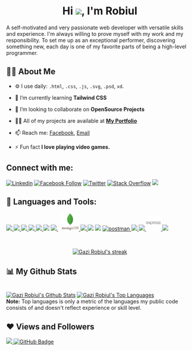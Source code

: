 <h1 align="center">Hi <img src="https://raw.githubusercontent.com/MartinHeinz/MartinHeinz/master/wave.gif" width="30px">, I'm Robiul</h1>
<p>A self-motivated and very passionate web developer with versatile skills and experience. I'm always willing to prove myself with my work and my responsibility. To set me up as an exceptional performer, discovering something new, each day is one of my favorite parts of being a high-level programmer.</h3>


## 🙋‍♂️ About Me

- ⚙️ I use daily: `.html`, `.css`, `.js`, `.svg`, `.psd`, `xd`.

- 🌱 I’m currently learning **Tailwind CSS**

- 👯 I’m looking to collaborate on **OpenSource Projects**

- 👨‍💻 All of my projects are available at **[My Portfolio](https://progazi.netlify.app/)**

- 📫 Reach me: [Facebook](https://www.facebook.com/sagazirobiul/), [Email](mailto:sagazirobiul@gmail.com)

- ⚡ Fun fact **I love playing video games.**

## Connect with me:
<p align="left">
 
[![Linkedin](https://img.shields.io/badge/Linkedin-Connect%20with%20Me-blue)](https://www.linkedin.com/in/sagazirobiul/)
[![Facebook Follow](https://img.shields.io/badge/Facebook-Follow-blue)](https://www.facebook.com/sagazirobiul/)
[![Twitter](https://img.shields.io/badge/Twitter-Follow-blue)](https://twitter.com/sagazirobiul)
[![Stack Overflow](https://img.shields.io/badge/Stack%20Overflow-Questions-orange)](https://stackoverflow.com/users/16023434/gazi-robiul-alam-sagor)
[![](https://img.shields.io/static/v1?label=Gazi_Robiul&logo=github&message=Follow&color=black)](https://github.com/sagazirobiul)


</p>

## 🚀 Languages and Tools:

<p align="left"> 
    <a href="https://reactjs.org/" target="_blank"> <img src="https://img.icons8.com/color/40/000000/react-native.png"/> </a>
    <a href="https://developer.mozilla.org/en-US/docs/Web/JavaScript" target="_blank"> <img src="https://img.icons8.com/color/48/000000/javascript.png"/> </a> 
    <a href="https://www.w3.org/html/" target="_blank"> <img src="https://img.icons8.com/color/48/000000/html-5.png"/> </a> 
    <a href="https://www.w3schools.com/css/" target="_blank"> <img src="https://img.icons8.com/color/48/000000/css3.png"/> </a> 
    <a href="https://getbootstrap.com" target="_blank"> <img src="https://img.icons8.com/color/48/000000/bootstrap.png"/> </a>
    <a href="https://material-ui.com/" target="_blank"> <img src="https://img.icons8.com/color/48/000000/material-ui.png"/></a> 
    <a style="padding-right:8px;" href="https://nodejs.org" target="_blank"> <img src="https://img.icons8.com/color/48/000000/nodejs.png"/> </a> 
    <a href="https://www.mongodb.com/" target="_blank"> <img src="https://raw.githubusercontent.com/devicons/devicon/master/icons/mongodb/mongodb-original-wordmark.svg" alt="mongodb" width="48" height="48"/> </a> 
    <a href="https://firebase.google.com/" target="_blank"> <img src="https://img.icons8.com/color/48/000000/firebase.png"/> </a> 
    <a href="https://id.heroku.com/" target="_blank"> <img src="https://img.icons8.com/color/48/000000/heroku.png"/></a> 
    <a href="https://sass-lang.com/" target="_blank"> <img src="https://img.icons8.com/color/48/000000/sass.png"/></a>
    <a href="https://postman.com" target="_blank"> <img src="https://www.vectorlogo.zone/logos/getpostman/getpostman-icon.svg" alt="postman" width="45" height="45"/> </a>   
    <a href="https://git-scm.com/" target="_blank"> <img src="https://img.icons8.com/color/48/000000/git.png"/> </a>
    <a href="https://redux.js.org" target="_blank"> <img src="https://img.icons8.com/color/48/000000/redux.png"/> </a>
    <a href="https://expressjs.com" target="_blank"> <img src="https://raw.githubusercontent.com/devicons/devicon/master/icons/express/express-original-wordmark.svg" alt="express" width="40" height="40"/> </a>
    <a href="https://www.npmjs.com/" target="_blank"> <img src="https://img.icons8.com/color/48/000000/npm.png"/> </a>
</p>

<br/>

<p align="center">
    <a href="https://github.com/sagazirobiul/github-readme-streak-stats">
        <img title="🔥 Get streak stats for your profile at git.io/streak-stats" alt="Gazi Robiul's streak" src="https://github-readme-streak-stats.herokuapp.com/?user=sagazirobiul&theme=black-ice&hide_border=true&stroke=0000&background=060A0CD0"/>
    </a>
</p>

## 📊 My Github Stats

  <br/>
    <a href="https://github.com/sagazirobiul/github-readme-stats"><img alt="Gazi Robiul's Github Stats" src="https://github-readme-stats.vercel.app/api?username=sagazirobiul&show_icons=true&count_private=true&theme=react&hide_border=true&bg_color=0D1117" /></a>
  <a href="https://github.com/sagazirobiul/github-readme-stats"><img alt="Gazi Robiul's Top Languages" src="https://github-readme-stats.vercel.app/api/top-langs/?username=sagazirobiul&langs_count=8&count_private=true&layout=compact&theme=react&hide_border=true&bg_color=0D1117" /></a>
  <br/>
  <b>Note:</b> Top languages is only a metric of the languages my public code consists of and doesn't reflect experience or skill level.
<br/>

## ❤ Views and Followers
<a href="https://github.com/sagazirobiul/github-profile-views-counter">
    <img src="https://komarev.com/ghpvc/?username=sagazirobiul">
</a>
<a href="https://github.com/sagazirobiul?tab=followers"><img src="https://img.shields.io/github/followers/sagazirobiul?label=Followers&style=social" alt="GitHub Badge"></a>
